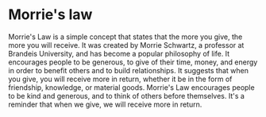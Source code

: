 # Morrie's law

Morrie's Law is a simple concept that states that the more you give, the more you will receive. It was created by Morrie Schwartz, a professor at Brandeis University, and has become a popular philosophy of life. It encourages people to be generous, to give of their time, money, and energy in order to benefit others and to build relationships. It suggests that when you give, you will receive more in return, whether it be in the form of friendship, knowledge, or material goods. Morrie's Law encourages people to be kind and generous, and to think of others before themselves. It's a reminder that when we give, we will receive more in return.
